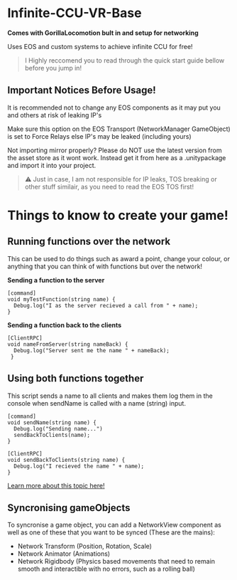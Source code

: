 # Infinite-CCU-VR-Base
**Comes with GorillaLocomotion bult in and setup for networking**

Uses EOS and custom systems to achieve infinite CCU for free!

> I Highly reccomend you to read through the quick start guide bellow before you jump in!

## Important Notices Before Usage!
It is recommended not to change any EOS components as it may put you and others at risk of leaking IP's

Make sure this option on the EOS Transport (NetworkManager GameObject) is set to Force Relays else IP's may be leaked (including yours)

Not importing mirror properly? Please do NOT use the latest version from the asset store as it wont work. Instead get it from here as a .unitypackage and import it into your project.

> ⚠️ Just in case, I am not responsible for IP leaks, TOS breaking or other stuff similair, as you need to read the EOS TOS first!

# Things to know to create your game!

## Running functions over the network
This can be used to do things such as award a point, change your colour, or anything that you can think of with functions but over the network!

**Sending a function to the server**

```
[command]
void myTestFunction(string name) {
  Debug.log("I as the server recieved a call from " + name);
}
```

**Sending a function back to the clients**

```
[ClientRPC]
void nameFromServer(string nameBack) {
  Debug.log("Server sent me the name " + nameBack);
 }
```

## Using both functions together
This script sends a name to all clients and makes them log them in the console when sendName is called with a name (string) input.
```
[command]
void sendName(string name) {
  Debug.log("Sending name...")
  sendBackToClients(name);
}

[ClientRPC]
void sendBackToClients(string name) {
  Debug.log("I recieved the name " + name);
}
```

[Learn more about this topic here!](https://mirror-networking.gitbook.io/docs/guides/communications/remote-actions)

## Syncronising gameObjects

To syncronise a game object, you can add a NetworkView component as well as one of these that you want to be synced (These are the mains):
- Network Transform (Position, Rotation, Scale)
- Network Animator (Animations)
- Network Rigidbody (Physics based movements that need to remain smooth and interactible with no errors, such as a rolling ball)
